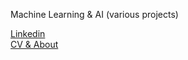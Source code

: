 Machine Learning & AI (various projects)

[Linkedin](linkedin.com/in/alvin-rachmat)  
[CV & About](alvinrach.github.io)
